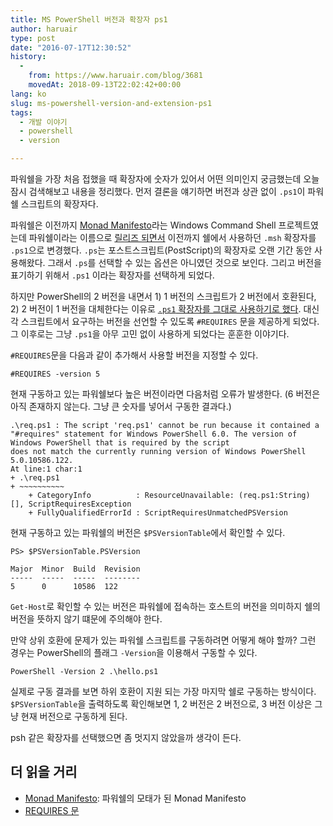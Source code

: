 ```yaml
---
title: MS PowerShell 버전과 확장자 ps1
author: haruair
type: post
date: "2016-07-17T12:30:52"
history:
  - 
    from: https://www.haruair.com/blog/3681
    movedAt: 2018-09-13T22:02:42+00:00
lang: ko
slug: ms-powershell-version-and-extension-ps1
tags:
  - 개발 이야기
  - powershell
  - version

---
```

파워쉘을 가장 처음 접했을 때 확장자에 숫자가 있어서 어떤 의미인지 궁금했는데 오늘 잠시 검색해보고 내용을 정리했다. 먼저 결론을 얘기하면 버전과 상관 없이 `.ps1`이 파워쉘 스크립트의 확장자다.

파워쉘은 이전까지 [Monad Manifesto][1]라는 Windows Command Shell 프로젝트였는데 파워쉘이라는 이름으로 [릴리즈 되면서][2] 이전까지 쉘에서 사용하던 `.msh` 확장자를 `.ps1`으로 변경했다. `.ps`는 포스트스크립트(PostScript)의 확장자로 오랜 기간 동안 사용해왔다. 그래서 `.ps`를 선택할 수 있는 옵션은 아니였던 것으로 보인다. 그리고 버전을 표기하기 위해서 `.ps1` 이라는 확장자를 선택하게 되었다.

하지만 PowerShell의 2 버전을 내면서 1) 1 버전의 스크립트가 2 버전에서 호환된다, 2) 2 버전이 1 버전을 대체한다는 이유로 [`.ps1` 확장자를 그대로 사용하기로 했다][3]. 대신 각 스크립트에서 요구하는 버전을 선언할 수 있도록 `#REQUIRES` 문을 제공하게 되었다. 그 이후로는 그냥 `.ps1`을 아무 고민 없이 사용하게 되었다는 훈훈한 이야기다.

`#REQUIRES`문을 다음과 같이 추가해서 사용할 버전을 지정할 수 있다.

```
#REQUIRES -version 5
```

현재 구동하고 있는 파워쉘보다 높은 버전이라면 다음처럼 오류가 발생한다. (6 버전은 아직 존재하지 않는다. 그냥 큰 숫자를 넣어서 구동한 결과다.)

    .\req.ps1 : The script 'req.ps1' cannot be run because it contained a "#requires" statement for Windows PowerShell 6.0. The version of Windows PowerShell that is required by the script 
    does not match the currently running version of Windows PowerShell 5.0.10586.122.
    At line:1 char:1
    + .\req.ps1
    + ~~~~~~~~~~
        + CategoryInfo          : ResourceUnavailable: (req.ps1:String) [], ScriptRequiresException
        + FullyQualifiedErrorId : ScriptRequiresUnmatchedPSVersion
    

현재 구동하고 있는 파워쉘의 버전은 `$PSVersionTable`에서 확인할 수 있다.

```
PS> $PSVersionTable.PSVersion

Major  Minor  Build  Revision
-----  -----  -----  --------
5      0      10586  122
```

`Get-Host`로 확인할 수 있는 버전은 파워쉘에 접속하는 호스트의 버전을 의미하지 쉘의 버전을 뜻하지 않기 떄문에 주의해야 한다.

만약 상위 호환에 문제가 있는 파워쉘 스크립트를 구동하려면 어떻게 해야 할까? 그런 경우는 PowerShell의 플래그 `-Version`을 이용해서 구동할 수 있다.

    PowerShell -Version 2 .\hello.ps1
    

실제로 구동 결과를 보면 하위 호환이 지원 되는 가장 마지막 쉘로 구동하는 방식이다. `$PSVersionTable`을 출력하도록 확인해보면 1, 2 버전은 2 버전으로, 3 버전 이상은 그냥 현재 버전으로 구동하게 된다.

psh 같은 확장자를 선택했으면 좀 멋지지 않았을까 생각이 든다.

## 더 읽을 거리

  * [Monad Manifesto][1]: 파워쉘의 모태가 된 Monad Manifesto
  * [REQUIRES 문][4]

 [1]: http://www.jsnover.com/Docs/MonadManifesto.pdf
 [2]: https://blogs.msdn.microsoft.com/powershell/2006/04/25/windows-powershell-monad-has-arrived/
 [3]: https://blogs.msdn.microsoft.com/powershell/2007/11/02/ctp-versioning/
 [4]: https://technet.microsoft.com/en-us/library/hh847765.aspx